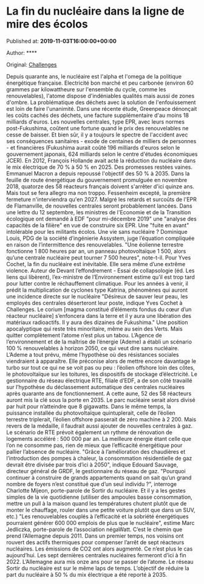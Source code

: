 
# La fin du nucléaire dans la ligne de mire des écolos

Published at: **2019-11-03T16:00:00+00:00**

Author: ****

Original: [Challenges](https://www.challenges.fr/energie-et-environnement/la-fievre-ecolo-en-finir-avec-le-nucleaire_682505)

Depuis quarante ans, le nucléaire est l'alpha et l'omega de la politique énergétique française. Electricité bon marché et peu carbonée (environ 60 grammes par kilowattheure sur l'ensemble du cycle, comme les renouvelables), l'atome dispose d'indéniables qualités mais aussi de zones d'ombre. La problématique des déchets avec la solution de l'enfouissement est loin de faire l'unanimité. Dans une récente étude, Greenpeace dénonçait les coûts cachés des déchets, une facture supplémentaire d'au moins 18 milliards d'euros. Les nouvelles centrales, type EPR, avec leurs normes post-Fukushima, coûtent une fortune quand le prix des renouvelables ne cesse de baisser. Et bien sûr, il y a toujours le spectre de l'accident avec ses conséquences sanitaires - exode de centaines de milliers de personnes - et financières (Fukushima aurait coûté 196 milliards d'euros selon le gouvernement japonais, 624 milliards selon le centre d'études économiques JCER).
En 2012, François Hollande avait acté la réduction du nucléaire dans le mix électrique de 70 % à 50 % en 2025. Des promesses restées vaines. Emmanuel Macron a depuis repoussé l'objectif des 50 % à 2035. Dans la feuille de route énergétique du gouvernement promulguée en novembre 2018, quatorze des 58 réacteurs français doivent s'arrêter d'ici quinze ans. Mais tout se fera allegro ma non troppo. Fessenheim excepté, la première fermeture n'interviendra qu'en 2027. Malgré les retards et surcoûts de l'EPR de Flamanville, de nouvelles centrales seront probablement lancées. Dans une lettre du 12 septembre, les ministres de l'Economie et de la Transition écologique ont demandé à EDF "pour mi-décembre 2019" une "analyse des capacités de la filière" en vue de construire six EPR. Une "fuite en avant" intolérable pour les militants écolos.
Une vie sans nucléaire ? Dominique Louis, PDG de la société d’ingénierie Assystem, juge l’équation compliquée en raison de l’intermittence des renouvelables. "Une éolienne terrestre fonctionne 1 800 heures par an, un panneau photovoltaïque 1 500, alors qu’une centrale nucléaire peut tourner 7 500 heures", note-t-il. Pour Yves Cochet, la fin du nucléaire est inévitable. Elle sera même d’une extrême violence. Auteur de Devant l’effondrement - Essai de collapsologie (éd. Les liens qui libèrent), l’ex-ministre de l’Environnement estime qu’il est trop tard pour lutter contre le réchauffement climatique. Pour les années à venir, il prédit la multiplication de cyclones type Katrina, phénomènes qui auront une incidence directe sur le nucléaire "Désireux de sauver leur peau, les employés des centrales déserteront leur poste, indique Yves Cochet à Challenges. Le corium [magma constitué d’éléments fondus du cœur d’un réacteur nucléaire] s’enfoncera dans la terre et il y aura une libération des matériaux radioactifs. Il y aura des dizaines de Fukushima." Une position apocalyptique qui reste très minoritaire, même au sein des Verts.
Mais quitter complètement l’atome n’est plus un tabou. L’Agence de l’environnement et de la maîtrise de l’énergie (Ademe) a établi un scénario 100 % renouvelables à horizon 2050, ce qui veut dire sans nucléaire. L’Ademe a tout prévu, même l’hypothèse où des résistances sociales viendraient à apparaître. Elle préconise alors de mettre encore davantage le turbo sur tout ce qui ne se voit pas ou peu : l’éolien offshore loin des côtes, le photovoltaïque sur les toitures, les dispositifs de stockage d’électricité. Le gestionnaire du réseau électrique RTE, filiale d’EDF, a de son côté travaillé sur l’hypothèse du déclassement automatique des centrales nucléaires après quarante ans de fonctionnement. A cette aune, 52 des 58 réacteurs auront mis la clé sous la porte en 2035. Le parc nucléaire serait alors divisé par huit pour n’atteindre que 8 gigawatts. Dans le même temps, la puissance installée du photovoltaïque quintuplerait, celle de l’éolien terrestre triplerait, l’éolien offshore passerait de zéro machine à 2 200. Mais revers de la médaille, il faudrait aussi ajouter de nouvelles centrales à gaz. Le scénario de RTE prévoit également un rythme de rénovation de logements accéléré : 500 000 par an.
La meilleure énergie étant celle que l’on ne consomme pas, rien de mieux que l’efficacité énergétique pour pallier l’absence de nucléaire. "Grâce à l’amélioration des chaudières et l’introduction des pompes à chaleur, la consommation résidentielle de gaz devrait être divisée par trois d’ici à 2050", indique Edouard Sauvage, directeur général de GRDF, le gestionnaire du réseau de gaz. "Pourquoi continuer à construire de grands appartements quand on sait qu’un grand nombre de foyers n’est constitué que d’un seul individu ?", interroge Charlotte Mijeon, porte-parole de Sortir du nucléaire. Et il y a les gestes simples de la vie quotidienne (utiliser des ampoules basse consommation, mettre un pull à la maison quand les températures chutent plutôt que de monter le chauffage, rouler dans une petite voiture plutôt que dans un SUV, etc.) "Les renouvelables couplés à l’efficacité et la sobriété énergétiques pourraient générer 600 000 emplois de plus que le nucléaire", estime Marc Jedliczka, porte-parole de l’association négaWatt.
C’est le chemin que prend l’Allemagne depuis 2011. Dans un premier temps, nos voisins ont rouvert des actifs thermiques pour compenser l’arrêt de sept réacteurs nucléaires. Les émissions de CO2 ont alors augmenté. Ce n’est plus le cas aujourd’hui. Les sept dernières centrales nucléaires fermeront d’ici à fin 2022. L’Allemagne aura mis onze ans pour se passer de l’atome. Le réseau Sortir du nucléaire est sur le même laps de temps.
L’objectif de réduire la part du nucléaire à 50 % du mix électrique a été reporté à 2035.
